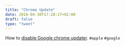 ```yaml
---
title: "Chrome Update"
date: 2018-04-30T17:28:17+02:00
draft: false
type: "tweet"
---
```

How to [disable Google chrome updater](http://applehelpwriter.com/2014/07/13/how-to-remove-googles-secret-update-software-from-your-mac/). `#apple` `#google` 
